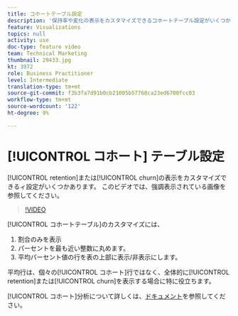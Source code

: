 ```yaml
---
title: コホートテーブル設定
description: '保持率や変化の表示をカスタマイズできるコホートテーブル設定がいくつかあります。 このビデオでは、強調表示されている画像を参照してください。 '
feature: Visualizations
topics: null
activity: use
doc-type: feature video
team: Technical Marketing
thumbnail: 29433.jpg
kt: 3972
role: Business Practitioner
level: Intermediate
translation-type: tm+mt
source-git-commit: f3b3fa7d91b0cb21005b57768ca23ed6700fcc03
workflow-type: tm+mt
source-wordcount: '122'
ht-degree: 9%

---
```



# [!UICONTROL コホート] テーブル設定

[!UICONTROL retention]または[!UICONTROL churn]の表示をカスタマイズできるィ設定がいくつかあります。 このビデオでは、強調表示されている画像を参照してください。

>[!VIDEO](https://video.tv.adobe.com/v/29433/?quality=12)

[!UICONTROL コホートテーブル]のカスタマイズには、

1. 割合のみを表示
1. パーセントを最も近い整数に丸めます。
1. 平均パーセント値の行を表の上部に表示/非表示にします。

平均行は、個々の[!UICONTROL コホート]行ではなく、全体的に[!UICONTROL retention]または[!UICONTROL churn]を表示する場合に特に役立ちます。

[!UICONTROL コホート]分析について詳しくは、[ドキュメント](https://docs.adobe.com/help/ja-JP/analytics/analyze/analysis-workspace/visualizations/cohort-table/t-cohort.html)を参照してください。
